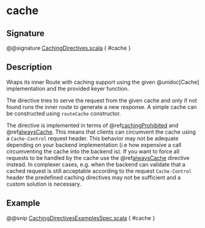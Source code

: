 # cache

## Signature

@@signature [CachingDirectives.scala](../../../../../../../../../akka-http-caching/src/main/scala/akka/http/scaladsl/server/directives/CachingDirectives.scala) { #cache }

## Description

Wraps its inner Route with caching support using the given @unidoc[Cache] implementation and the provided keyer function.

The directive tries to serve the request from the given cache and only if not found runs the inner route to generate a new response. A simple cache can be constructed using `routeCache` constructor.

The directive is implemented in terms of @ref[cachingProhibited](cachingProhibited.md) and @ref[alwaysCache](alwaysCache.md). This means that clients can circumvent the cache using a `Cache-Control` request header. This behavior may not be adequate depending on your backend implementation (i.e how expensive a call circumventing the cache into the backend is). If you want to force all requests to be handled by the cache use the @ref[alwaysCache](alwaysCache.md) directive instead. In complexer cases, e.g. when the backend can validate that a cached request is still acceptable according to the request `Cache-Control` header the predefined caching directives may not be sufficient and a custom solution is necessary.

## Example

@@snip [CachingDirectivesExamplesSpec.scala](../../../../../../../test/scala/docs/http/scaladsl/server/directives/CachingDirectivesExamplesSpec.scala) { #cache }
